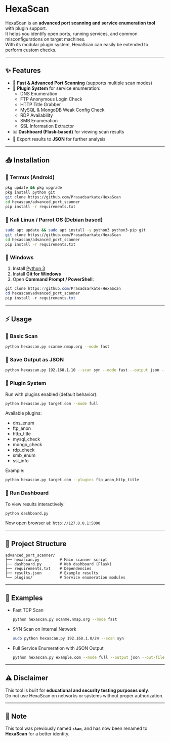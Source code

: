 # HexaScan  

HexaScan is an **advanced port scanning and service enumeration tool** with plugin support.  
It helps you identify open ports, running services, and common misconfigurations on target machines.  
With its modular plugin system, HexaScan can easily be extended to perform custom checks.  

---

## ✨ Features  

- 🚀 **Fast & Advanced Port Scanning** (supports multiple scan modes)  
- 🔌 **Plugin System** for service enumeration:  
  - DNS Enumeration  
  - FTP Anonymous Login Check  
  - HTTP Title Grabber  
  - MySQL & MongoDB Weak Config Check  
  - RDP Availability  
  - SMB Enumeration  
  - SSL Information Extractor  
- 📊 **Dashboard (Flask-based)** for viewing scan results  
- 💾 Export results to **JSON** for further analysis  

---

## 📥 Installation  

### 🔹 Termux (Android)  

```bash
pkg update && pkg upgrade
pkg install python git
git clone https://github.com/Prasadsarkate/HexaScan
cd hexascan/advanced_port_scanner
pip install -r requirements.txt
```

### 🔹 Kali Linux / Parrot OS (Debian based)  

```bash
sudo apt update && sudo apt install -y python3 python3-pip git
git clone https://github.com/Prasadsarkate/HexaScan
cd hexascan/advanced_port_scanner
pip install -r requirements.txt
```

### 🔹 Windows  

1. Install [Python 3](https://www.python.org/downloads/)  
2. Install **Git for Windows**  
3. Open **Command Prompt / PowerShell**:  

```powershell
git clone https://github.com/Prasadsarkate/HexaScan
cd hexascan\advanced_port_scanner
pip install -r requirements.txt
```

---

## ⚡ Usage  

### 🔹 Basic Scan  
```bash
python hexascan.py scanme.nmap.org --mode fast
```

### 🔹 Save Output as JSON  
```bash
python hexascan.py 192.168.1.10 --scan syn --mode fast --output json --out-file results.json
```

### 🔹 Plugin System  
Run with plugins enabled (default behavior):  

```bash
python hexascan.py target.com --mode full
```

Available plugins:  
- dns_enum  
- ftp_anon  
- http_title  
- mysql_check  
- mongo_check  
- rdp_check  
- smb_enum  
- ssl_info  

Example:  
```bash
python hexascan.py target.com --plugins ftp_anon,http_title
```

### 🔹 Run Dashboard  
To view results interactively:  

```bash
python dashboard.py
```

Now open browser at: `http://127.0.0.1:5000`

---

## 📂 Project Structure  

```
advanced_port_scanner/
├── hexascan.py         # Main scanner script
├── dashboard.py        # Web dashboard (Flask)
├── requirements.txt    # Dependencies
├── results.json        # Example results
└── plugins/            # Service enumeration modules
```

---

## 📝 Examples  

- Fast TCP Scan  
  ```bash
  python hexascan.py scanme.nmap.org --mode fast
  ```  

- SYN Scan on Internal Network  
  ```bash
  sudo python hexascan.py 192.168.1.0/24 --scan syn
  ```  

- Full Service Enumeration with JSON Output  
  ```bash
  python hexascan.py example.com --mode full --output json --out-file results.json
  ```  

---

## ⚠️ Disclaimer  

This tool is built for **educational and security testing purposes only**.  
Do not use HexaScan on networks or systems without proper authorization.  

---

## 📌 Note  

This tool was previously named **`skan`**, and has now been renamed to **HexaScan** for a better identity.  
